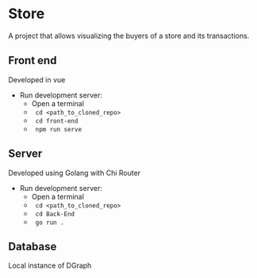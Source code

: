 # Store
A project that allows visualizing the buyers of a store and its transactions.

## Front end
Developed in vue
- Run development server: 
  - Open a terminal
  - <code> cd \<path_to_cloned_repo\> </code>
  - <code> cd front-end </code>
  - <code> npm run serve </code>

## Server 
Developed using Golang with Chi Router
- Run development server: 
  - Open a terminal
  - <code> cd \<path_to_cloned_repo\> </code>
  - <code> cd Back-End </code>
  - <code> go run . </code>
 
## Database
Local instance of DGraph
